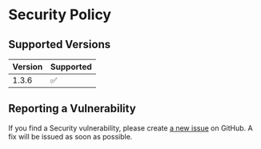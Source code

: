 # Security Policy

## Supported Versions

| Version | Supported          |
| ------- | ------------------ |
| 1.3.6   | :white_check_mark: |

## Reporting a Vulnerability

If you find a Security vulnerability, please create [a new issue](https://github.com/TheAcharya/csv2notion-neo/issues) on GitHub. A fix will be issued as soon as possible.
